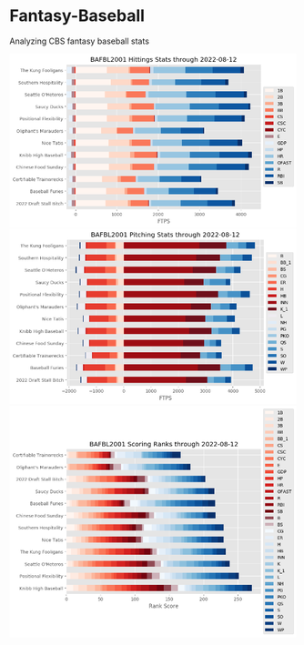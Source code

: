 # Fantasy-Baseball
Analyzing CBS fantasy baseball stats

![hitting](League/hitting_bar_chart_2022-08-12.png)
![pitching](League/roto_pitching_bar_chart_2022-08-12.png)
![ranks](League/roto_ranks_bar_chart_2022-08-12.png)

